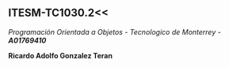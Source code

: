 ## ITESM-TC1030.2<<

*Programación Orientada a Objetos - Tecnologico de Monterrey - __A01769410__*

**Ricardo Adolfo Gonzalez Teran**